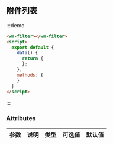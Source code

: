 ## 附件列表

:::demo

```html
<wm-filter></wm-filter>
<script>
  export default {
    data() {
      return {
      };
    },
    methods: {
    }
  }
</script>
```

:::

### Attributes

| 参数 | 说明 | 类型 | 可选值 | 默认值
|---------|--------|-------| --------|--------

